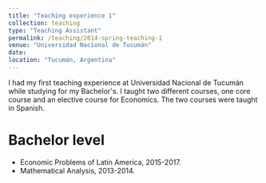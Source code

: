 ```yaml
---
title: "Teaching experience 1"
collection: teaching
type: "Teaching Assistant"
permalink: /teaching/2014-spring-teaching-1
venue: "Universidad Nacional de Tucumán"
date: 
location: "Tucumán, Argentina"
---
```


I had my first teaching experience at Universidad Nacional de Tucumán while studying for my Bachelor's.
I taught two different courses, one core course and an elective course for Economics. The two courses were taught in Spanish.

Bachelor level
======

* Economic Problems of Latin America, 2015-2017.
* Mathematical Analysis, 2013-2014. 
